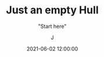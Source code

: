 ---
layout:     post
title:      "Just an empty Hull"
subtitle:   " \"Start here\" "
date:       2021-06-02 12:00:00
author:     "J"
catalog: false
header-style: text
tags:
    - Rando
---